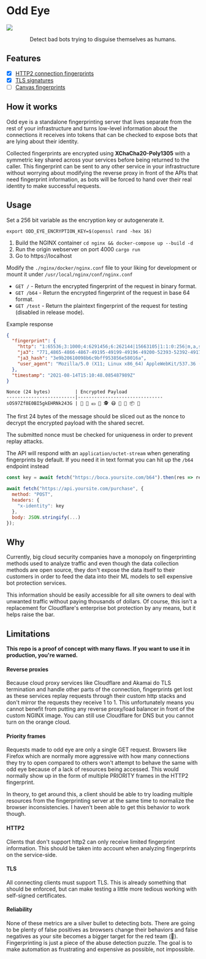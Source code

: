 # Odd Eye

![](https://media.discordapp.net/attachments/418699380833648644/876139165387989002/unknown.png?width=1440&height=373)

<p align="center">
  Detect bad bots trying to disguise themselves as humans.
</p>


## Features

- [x] [HTTP2 connection fingerprints](https://github.com/Xetera/nginx-http2-fingerprint)
- [x] [TLS signatures](https://github.com/salesforce/ja3)
- [ ] [Canvas fingerprints](https://research.google/pubs/pub45581/)

## How it works

Odd eye is a standalone fingerprinting server that lives separate from the rest of your infrastructure and turns low-level information about the connections it receives into tokens that can be checked to expose bots that are lying about their identity.

Collected fingerprints are encrypted using **XChaCha20-Poly1305** with a symmetric key shared across your services before being returned to the caller. This fingerprint can be sent to any other service in your infrastructure without worrying about modifying the reverse proxy in front of the APIs that need fingerprint information, as bots will be forced to hand over their real identity to make successful requests.

## Usage

Set a 256 bit variable as the encryption key or autogenerate it.

`export ODD_EYE_ENCRYPTION_KEY=$(openssl rand -hex 16)`

1. Build the NGINX container `cd nginx && docker-compose up --build -d`
2. Run the origin webserver on port 4000 `cargo run`
3. Go to https://localhost

Modify the `./nginx/docker/nginx.conf` file to your liking for development or mount it under `/usr/local/nginx/conf/nginx.conf`

- `GET /` - Return the encrypted fingerprint of the request in binary format.
- `GET /b64` - Return the encrypted fingerprint of the request in base 64 format.
- `GET /test` - Return the plaintext fingerprint of the request for testing (disabled in release mode).

Example response
```json
{
  "fingerprint": {
    "http": "1:65536;3:1000;4:6291456;6:262144|15663105|1:1:0:256|m,a,s,p",
    "ja3": "771,4865-4866-4867-49195-49199-49196-49200-52393-52392-49171-49172-156-157-47-53,0-23-65281-10-11-35-16-5-13-18-51-45-43-21,29-23-24,0",
    "ja3_hash": "3e9b20610098b6c9bff953856e58016a",
    "user_agent": "Mozilla/5.0 (X11; Linux x86_64) AppleWebKit/537.36 (KHTML, like Gecko) Chrome/92.0.4515.131 Safari/537.36"
  },
  "timestamp": "2021-08-14T15:10:48.085487989Z"
}
```

```
Nonce (24 bytes)         | Encrypted Payload
-------------------------|-------------------------------
sOS97Zf8E0BI5gkEHRNk243G | 💃 🍋 💴 🙂 🕵 😷 💝 🔗 📦 🍰
```

The first 24 bytes of the message should be sliced out as the nonce to decrypt the encrypted payload with the shared secret.

The submitted nonce must be checked for uniqueness in order to prevent replay attacks.

The API will respond with an `application/octet-stream` when generating fingerprints by default. If you need it in text format you can hit up the `/b64` endpoint instead

```js
const key = await fetch("https://boca.yoursite.com/b64").then(res => res.text())

await fetch("https://api.yoursite.com/purchase", {
  method: "POST",
  headers: {
    "x-identity": key
  },
  body: JSON.stringify(...)
});
```

## Why

Currently, big cloud security companies have a monopoly on fingerprinting methods used to analyze traffic and even though the data collection methods are open source, they don't expose the data itself to their customers in order to feed the data into their ML models to sell expensive bot protection services.

This information should be easily accessible for all site owners to deal with unwanted traffic without paying thousands of dollars. Of course, this isn't a replacement for Cloudflare's enterprise bot protection by any means, but it helps raise the bar.

## Limitations

**This repo is a proof of concept with many flaws. If you want to use it in production, you're warned.**

#### Reverse proxies
Because cloud proxy services like Cloudflare and Akamai do TLS termination and handle other parts of the connection, fingerprints get lost as these services replay requests through their custom http stacks and don't mirror the requests they receive 1 to 1. This unfortunately means you cannot benefit from putting any reverse proxy/load balancer in front of the custom NGINX image. You can still use Cloudflare for DNS but you cannot turn on the orange cloud.

#### Priority frames 
Requests made to odd eye are only a single GET request. Browsers like Firefox which are normally more aggressive with how many connections they try to open compared to others won't attempt to behave the same with odd eye because of a lack of resources being accessed. This would normally show up in the form of multiple PRIORITY frames in the HTTP2 fingerprint.

In theory, to get around this, a client should be able to try loading multiple resources from the fingerprinting server at the same time to normalize the browser inconsistencies. I haven't been able to get this behavior to work though.

#### HTTP2 
Clients that don't support http2 can only receive limited fingerprint information. This should be taken into account when analyzing fingerprints on the service-side.

#### TLS 
All connecting clients must support TLS. This is already something that should be enforced, but can make testing a little more tedious working with self-signed certificates.

#### Reliability

None of these metrics are a silver bullet to detecting bots. There are going to be plenty of false positives as browsers change their behaviors and false negatives as your site becomes a bigger target for the red team (👋). Fingerprinting is just a piece of the abuse detection puzzle. The goal is to make automation as frustrating and expensive as possible, not impossible.
